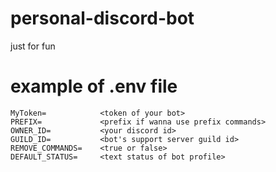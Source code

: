 # personal-discord-bot
just for fun

# example of .env file
```
MyToken=            <token of your bot>
PREFIX=             <prefix if wanna use prefix commands>
OWNER_ID=           <your discord id>
GUILD_ID=           <bot's support server guild id>
REMOVE_COMMANDS=    <true or false>
DEFAULT_STATUS=     <text status of bot profile>
```